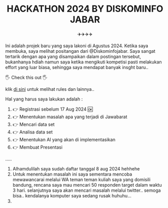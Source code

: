 <h1 align="center"> HACKATHON 2024 BY DISKOMINFO JABAR </h1>

<p align="center">✈️✈️✈️✈️</p>

Ini adalah projek baru yang saya lakoni di Agustus 2024. Ketika saya membuka, saya melihat positangan dari @Diskominfojabar. Saya sangat tertarik dengan apa yang disampaikan dalam postingan tersebut, bukanhanya hdiah namun saya ketika mengikuti kompetisi pasti melakukan effort yang luar biasa, sehingga saya mendapat banyak insght baru.. 

🖐️ Check this out 🖐️

klik [di sini](https://www.alibabacloud.com/en/developer/idn-genai-hackathon-2024?_p_lc=1&utm_source=microcredential_kominfo&utm_medium=shorturl&utm_source=kominfo&utm_medium=shorturl*) untuk melihat rules dan lainnya..

Hal yang harus saya lakukan adalah :
1. 👉 Registrasi sebelum 17 Aug 2024 🆗
2. 👉 Menentukan masalah apa yang terjadi di Jawabarat
3. 👉 Mencari data set
4. 👉 Analisa data set
5. 👉 Menentukan AI yang akan di implementasikan
6. 👉 Membuat Presentasi

.....
1. Alhamdulilah saya sudah daftar tanggal 8 aug 2024 hehhehe
2. Untuk menentukan masalah ini saya sementara mencoba mewawancarai melalui WA teman teman kuliah saya yang domisili bandung, rencana saya mau mencari 50 responden target dalam waktu 3 hari. selanjutnya saya akan mencari masalah melalui twitter.. semoga bisa.. kendalanya komputer saya sedang rusak huhuhu...
3. 
